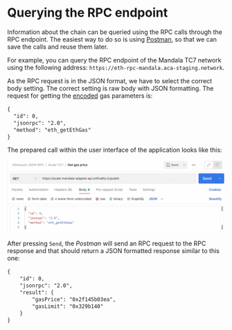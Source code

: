 # Querying the RPC endpoint

Information about the chain can be queried using the RPC calls through the RPC endpoint. The easiest way to do so is using [Postman](https://www.postman.com/), so that we can save the calls and reuse them later.

For example, you can query the RPC endpoint of the Mandala TC7 network using the following address: `https://eth-rpc-mandala.aca-staging.network`.

As the RPC request is in the JSON format, we have to select the correct body setting. The correct setting is raw body with JSON formatting. The request for getting the [encoded](../../network/gas-parameters.md) gas parameters is:

```json5
{
  "id": 0,
  "jsonrpc": "2.0",
  "method": "eth_getEthGas"
}
```

The prepared call within the user interface of the application looks like this:

![eth\_getEthGas RPC call in Postman](<../../.gitbook/assets/image (48).png>)

After pressing `Send`, the _Postman_ will send an RPC request to the RPC response and that should return a JSON formatted response similar to this one:

```json5
{
    "id": 0,
    "jsonrpc": "2.0",
    "result": {
        "gasPrice": "0x2f145b03ea",
        "gasLimit": "0x329b140"
    }
}
```
